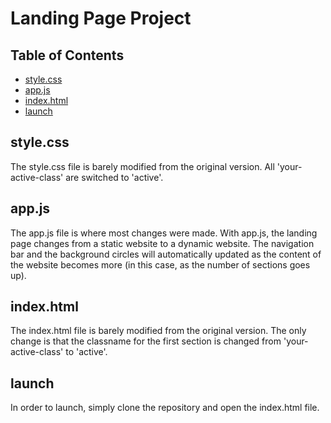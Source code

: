 # Landing Page Project

## Table of Contents

* [style.css](#style.css)
* [app.js](#app.js)
* [index.html](#index.html)
* [launch](#launch)

## style.css
The style.css file is barely modified from the original version. All 'your-active-class' are switched to 'active'.
## app.js
The app.js file is where most changes were made. With app.js, the landing page changes from a static website to a dynamic website. The navigation bar and the background circles will automatically updated as the content of the website becomes more (in this case, as the number of sections goes up).
## index.html
The index.html file is barely modified from the original version. The only change is that the classname for the first section is changed from 'your-active-class' to 'active'.
## launch
In order to launch, simply clone the repository and open the index.html file.


